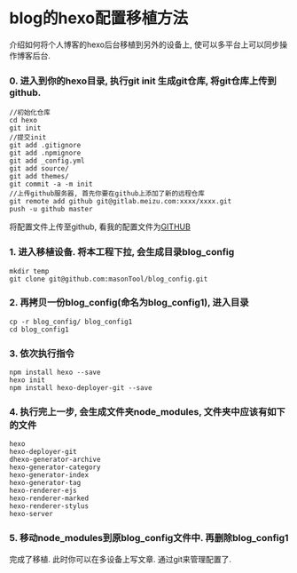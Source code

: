 # blog的hexo配置移植方法

介绍如何将个人博客的hexo后台移植到另外的设备上, 使可以多平台上可以同步操作博客后台.

### 0. 进入到你的hexo目录, 执行git init 生成git仓库, 将git仓库上传到github.

    //初始化仓库
    cd hexo
    git init
    //提交init
    git add .gitignore
    git add .npmignore
    git add _config.yml
    git add source/
    git add themes/
    git commit -a -m init
    //上传github服务器, 首先你要在github上添加了新的远程仓库
    git remote add github git@gitlab.meizu.com:xxxx/xxxx.git
    push -u github master

将配置文件上传至github, 看我的配置文件为[GITHUB](https://github.com/masonTool/blog_config)

### 1. 进入移植设备. 将本工程下拉, 会生成目录blog_config

    mkdir temp
    git clone git@github.com:masonTool/blog_config.git

### 2. 再拷贝一份blog_config(命名为blog_config1), 进入目录

    cp -r blog_config/ blog_config1
    cd blog_config1

### 3. 依次执行指令

    npm install hexo --save
    hexo init
    npm install hexo-deployer-git --save

### 4. 执行完上一步, 会生成文件夹node_modules, 文件夹中应该有如下的文件

    hexo
    hexo-deployer-git
    dhexo-generator-archive
    hexo-generator-category
    hexo-generator-index
    hexo-generator-tag
    hexo-renderer-ejs
    hexo-renderer-marked
    hexo-renderer-stylus
    hexo-server

### 5. 移动node_modules到原blog_config文件中. 再删除blog_config1

完成了移植. 此时你可以在多设备上写文章. 通过git来管理配置了. 
